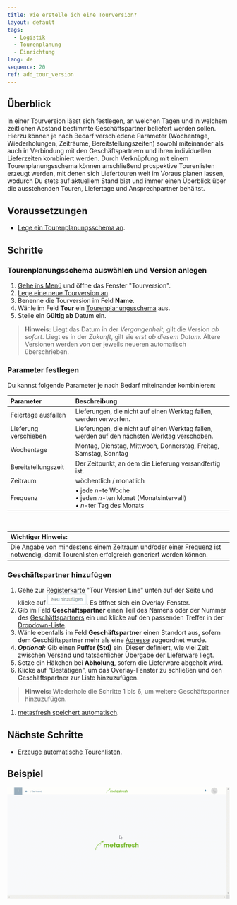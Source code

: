 ```yaml
---
title: Wie erstelle ich eine Tourversion?
layout: default
tags:
  - Logistik
  - Tourenplanung
  - Einrichtung
lang: de
sequence: 20
ref: add_tour_version
---
```


## Überblick
In einer Tourversion lässt sich festlegen, an welchen Tagen und in welchem zeitlichen Abstand bestimmte Geschäftspartner beliefert werden sollen. Hierzu können je nach Bedarf verschiedene Parameter (Wochentage, Wiederholungen, Zeiträume, Bereitstellungszeiten) sowohl miteinander als auch in Verbindung mit den Geschäftspartnern und ihren individuellen Lieferzeiten kombiniert werden. Durch Verknüpfung mit einem Tourenplanungsschema können anschließend prospektive Tourenlisten erzeugt werden, mit denen sich Liefertouren weit im Voraus planen lassen, wodurch Du stets auf aktuellem Stand bist und immer einen Überblick über die ausstehenden Touren, Liefertage und Ansprechpartner behältst.

## Voraussetzungen
- [Lege ein Tourenplanungsschema an](Tourenplanungsschema_anlegen).

## Schritte

### Tourenplanungsschema auswählen und Version anlegen
1. [Gehe ins Menü](Menu) und öffne das Fenster "Tourversion".
1. [Lege eine neue Tourversion an](Neuer_Datensatz_Fenster_Webui).
1. Benenne die Tourversion im Feld **Name**.
1. Wähle im Feld **Tour** ein [Tourenplanungsschema](Tourenplanungsschema_anlegen) aus.
1. Stelle ein **Gültig ab** Datum ein.
 >**Hinweis:** Liegt das Datum in der *Vergangenheit*, gilt die Version *ab sofort*. Liegt es in der *Zukunft*, gilt sie *erst ab diesem Datum*. Ältere Versionen werden von der jeweils neueren automatisch überschrieben.

### Parameter festlegen
Du kannst folgende Parameter je nach Bedarf miteinander kombinieren:

| Parameter | Beschreibung |
| :--- | :--- |
| Feiertage ausfallen | Lieferungen, die nicht auf einen Werktag fallen, werden verworfen. |
| Lieferung verschieben | Lieferungen, die nicht auf einen Werktag fallen, werden auf den nächsten Werktag verschoben. |
| Wochentage | Montag, Dienstag, Mittwoch, Donnerstag, Freitag, Samstag, Sonntag |
| Bereitstellungszeit | Der Zeitpunkt, an dem die Lieferung versandfertig ist. |
| Zeitraum | wöchentlich / monatlich |
| Frequenz | •&nbsp;jede *n*-te Woche<br> •&nbsp;jeden *n*-ten Monat (Monatsintervall)<br> •&nbsp;*n*-ter Tag des Monats |

<br>

| **Wichtiger Hinweis:** |
| :--- |
| Die Angabe von mindestens einem Zeitraum und/oder einer Frequenz ist notwendig, damit Tourenlisten erfolgreich generiert werden können. |

### Geschäftspartner hinzufügen
1. Gehe zur Registerkarte "Tour Version Line" unten auf der Seite und klicke auf !["Neu hinzufügen"](assets/Neu_hinzufuegen_Button.png). Es öffnet sich ein Overlay-Fenster.
1. Gib im Feld **Geschäftspartner** einen Teil des Namens oder der Nummer des [Geschäftspartners](Neuer_Geschaeftspartner) ein und klicke auf den passenden Treffer in der <a href="Keyboard_Shortcuts_Liste#dropdown" title="Dynamisches Suchfeld (Autocomplete)">Dropdown-Liste</a>.
1. Wähle ebenfalls im Feld **Geschäftspartner** einen Standort aus, sofern dem Geschäftspartner mehr als eine [Adresse](Adresse_erfassen_Tab) zugeordnet wurde.
1. ***Optional:*** Gib einen **Puffer (Std)** ein. Dieser definiert, wie viel Zeit zwischen Versand und tatsächlicher Übergabe der Lieferware liegt.
1. Setze ein Häkchen bei **Abholung**, sofern die Lieferware abgeholt wird.
1. Klicke auf "Bestätigen", um das Overlay-Fenster zu schließen und den Geschäftspartner zur Liste hinzuzufügen.
 >**Hinweis:** Wiederhole die Schritte 1 bis 6, um weitere Geschäftspartner hinzuzufügen.

1. [metasfresh speichert automatisch](Speicheranzeige).

## Nächste Schritte
- [Erzeuge automatische Tourenlisten](Tourenlisten_automatisch_generieren).

## Beispiel
![](assets/Tourversion_erstellen.gif)

